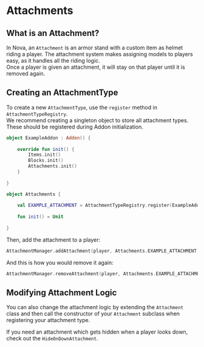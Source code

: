 # Attachments

## What is an Attachment?

In Nova, an `Attachment` is an armor stand with a custom item as helmet riding a player.
The attachment system makes assigning models to players easy, as it handles all the riding logic.  
Once a player is given an attachment, it will stay on that player until it is removed again.
## Creating an AttachmentType

To create a new `AttachmentType`, use the `register` method in `AttachmentTypeRegistry`.  
We recommend creating a singleton object to store all attachment types. These should be registered during Addon initialization.

```kotlin
object ExampleAddon : Addon() {
    
    override fun init() {
        Items.init()
        Blocks.init()
        Attachments.init()
    }
    
}
```

```kotlin
object Attachments {
    
    val EXAMPLE_ATTACHMENT = AttachmentTypeRegistry.register(ExampleAddon, "example_attachment") { Attachment(it, Items.ATTACHMENT_ITEM) }
    
    fun init() = Unit
    
}
```

Then, add the attachment to a player:

```kotlin
AttachmentManager.addAttachment(player, Attachments.EXAMPLE_ATTACHMENT)
```

And this is how you would remove it again:

```kotlin
AttachmentManager.removeAttachment(player, Attachments.EXAMPLE_ATTACHMENT)
```

## Modifying Attachment Logic

You can also change the attachment logic by extending the `Attachment` class and then call the constructor of your
`Attachment` subclass when registering your attachment type.

If you need an attachment which gets hidden when a player looks down, check out the `HideOnDownAttachment`.